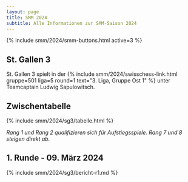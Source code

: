 ```yaml
---
layout: page
title: SMM 2024
subtitle: Alle Informationen zur SMM-Saison 2024
---
```


{% include smm/2024/smm-buttons.html active=3 %}

## St. Gallen 3

St. Gallen 3 spielt in der
{% include smm/2024/swisschess-link.html gruppe=501 liga=5 round=1 text="3. Liga, Gruppe Ost 1" %}
unter Teamcaptain Ludwig Sapulowitsch.

## Zwischentabelle

{% include smm/2024/sg3/tabelle.html %}

_Rang 1 und Rang 2 qualifizieren sich für Aufstiegsspiele. Rang 7 und 8 steigen direkt ab._

## 1. Runde - 09. März 2024

{% include smm/2024/sg3/bericht-r1.md %}

<style>
table th, table td:nth-of-type(4) {
    white-space: nowrap;
}
</style>
